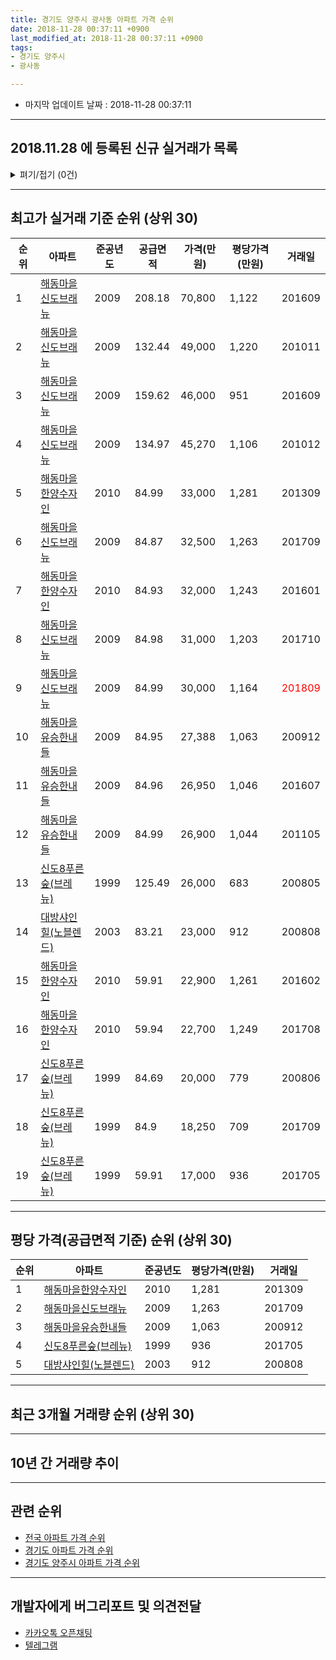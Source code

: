 ```yaml
---
title: 경기도 양주시 광사동 아파트 가격 순위
date: 2018-11-28 00:37:11 +0900
last_modified_at: 2018-11-28 00:37:11 +0900
tags:
- 경기도 양주시
- 광사동

---
```


* 마지막 업데이트 날짜 : 2018-11-28 00:37:11

---

## 2018.11.28 에 등록된 신규 실거래가 목록

<details>
<summary>펴기/접기 (0건)</summary>
<div markdown="1">

|아파트|준공년도|공급면적|가격(만원)|평당가격(만원)|거래일|
|---|---|---|---|---|---|
|없음||||||


</div>
</details>

---

## 최고가 실거래 기준 순위 (상위 30)


|순위|아파트|준공년도|공급면적|가격(만원)|평당가격(만원)|거래일|
|---|---|---|---|---|---|---|
|1|[해동마을신도브래뉴](https://search.naver.com/search.naver?query=%EA%B2%BD%EA%B8%B0%EB%8F%84+%EC%96%91%EC%A3%BC%EC%8B%9C+%EA%B4%91%EC%82%AC%EB%8F%99+%ED%95%B4%EB%8F%99%EB%A7%88%EC%9D%84%EC%8B%A0%EB%8F%84%EB%B8%8C%EB%9E%98%EB%89%B4)|2009|208.18|70,800|1,122|201609|
|2|[해동마을신도브래뉴](https://search.naver.com/search.naver?query=%EA%B2%BD%EA%B8%B0%EB%8F%84+%EC%96%91%EC%A3%BC%EC%8B%9C+%EA%B4%91%EC%82%AC%EB%8F%99+%ED%95%B4%EB%8F%99%EB%A7%88%EC%9D%84%EC%8B%A0%EB%8F%84%EB%B8%8C%EB%9E%98%EB%89%B4)|2009|132.44|49,000|1,220|201011|
|3|[해동마을신도브래뉴](https://search.naver.com/search.naver?query=%EA%B2%BD%EA%B8%B0%EB%8F%84+%EC%96%91%EC%A3%BC%EC%8B%9C+%EA%B4%91%EC%82%AC%EB%8F%99+%ED%95%B4%EB%8F%99%EB%A7%88%EC%9D%84%EC%8B%A0%EB%8F%84%EB%B8%8C%EB%9E%98%EB%89%B4)|2009|159.62|46,000|951|201609|
|4|[해동마을신도브래뉴](https://search.naver.com/search.naver?query=%EA%B2%BD%EA%B8%B0%EB%8F%84+%EC%96%91%EC%A3%BC%EC%8B%9C+%EA%B4%91%EC%82%AC%EB%8F%99+%ED%95%B4%EB%8F%99%EB%A7%88%EC%9D%84%EC%8B%A0%EB%8F%84%EB%B8%8C%EB%9E%98%EB%89%B4)|2009|134.97|45,270|1,106|201012|
|5|[해동마을한양수자인](https://search.naver.com/search.naver?query=%EA%B2%BD%EA%B8%B0%EB%8F%84+%EC%96%91%EC%A3%BC%EC%8B%9C+%EA%B4%91%EC%82%AC%EB%8F%99+%ED%95%B4%EB%8F%99%EB%A7%88%EC%9D%84%ED%95%9C%EC%96%91%EC%88%98%EC%9E%90%EC%9D%B8)|2010|84.99|33,000|1,281|201309|
|6|[해동마을신도브래뉴](https://search.naver.com/search.naver?query=%EA%B2%BD%EA%B8%B0%EB%8F%84+%EC%96%91%EC%A3%BC%EC%8B%9C+%EA%B4%91%EC%82%AC%EB%8F%99+%ED%95%B4%EB%8F%99%EB%A7%88%EC%9D%84%EC%8B%A0%EB%8F%84%EB%B8%8C%EB%9E%98%EB%89%B4)|2009|84.87|32,500|1,263|201709|
|7|[해동마을한양수자인](https://search.naver.com/search.naver?query=%EA%B2%BD%EA%B8%B0%EB%8F%84+%EC%96%91%EC%A3%BC%EC%8B%9C+%EA%B4%91%EC%82%AC%EB%8F%99+%ED%95%B4%EB%8F%99%EB%A7%88%EC%9D%84%ED%95%9C%EC%96%91%EC%88%98%EC%9E%90%EC%9D%B8)|2010|84.93|32,000|1,243|201601|
|8|[해동마을신도브래뉴](https://search.naver.com/search.naver?query=%EA%B2%BD%EA%B8%B0%EB%8F%84+%EC%96%91%EC%A3%BC%EC%8B%9C+%EA%B4%91%EC%82%AC%EB%8F%99+%ED%95%B4%EB%8F%99%EB%A7%88%EC%9D%84%EC%8B%A0%EB%8F%84%EB%B8%8C%EB%9E%98%EB%89%B4)|2009|84.98|31,000|1,203|201710|
|9|[해동마을신도브래뉴](https://search.naver.com/search.naver?query=%EA%B2%BD%EA%B8%B0%EB%8F%84+%EC%96%91%EC%A3%BC%EC%8B%9C+%EA%B4%91%EC%82%AC%EB%8F%99+%ED%95%B4%EB%8F%99%EB%A7%88%EC%9D%84%EC%8B%A0%EB%8F%84%EB%B8%8C%EB%9E%98%EB%89%B4)|2009|84.99|30,000|1,164|<span style="color:red">201809</span>|
|10|[해동마을유승한내들](https://search.naver.com/search.naver?query=%EA%B2%BD%EA%B8%B0%EB%8F%84+%EC%96%91%EC%A3%BC%EC%8B%9C+%EA%B4%91%EC%82%AC%EB%8F%99+%ED%95%B4%EB%8F%99%EB%A7%88%EC%9D%84%EC%9C%A0%EC%8A%B9%ED%95%9C%EB%82%B4%EB%93%A4)|2009|84.95|27,388|1,063|200912|
|11|[해동마을유승한내들](https://search.naver.com/search.naver?query=%EA%B2%BD%EA%B8%B0%EB%8F%84+%EC%96%91%EC%A3%BC%EC%8B%9C+%EA%B4%91%EC%82%AC%EB%8F%99+%ED%95%B4%EB%8F%99%EB%A7%88%EC%9D%84%EC%9C%A0%EC%8A%B9%ED%95%9C%EB%82%B4%EB%93%A4)|2009|84.96|26,950|1,046|201607|
|12|[해동마을유승한내들](https://search.naver.com/search.naver?query=%EA%B2%BD%EA%B8%B0%EB%8F%84+%EC%96%91%EC%A3%BC%EC%8B%9C+%EA%B4%91%EC%82%AC%EB%8F%99+%ED%95%B4%EB%8F%99%EB%A7%88%EC%9D%84%EC%9C%A0%EC%8A%B9%ED%95%9C%EB%82%B4%EB%93%A4)|2009|84.99|26,900|1,044|201105|
|13|[신도8푸른숲(브레뉴)](https://search.naver.com/search.naver?query=%EA%B2%BD%EA%B8%B0%EB%8F%84+%EC%96%91%EC%A3%BC%EC%8B%9C+%EA%B4%91%EC%82%AC%EB%8F%99+%EC%8B%A0%EB%8F%848%ED%91%B8%EB%A5%B8%EC%88%B2%28%EB%B8%8C%EB%A0%88%EB%89%B4%29)|1999|125.49|26,000|683|200805|
|14|[대방샤인힐(노블렌드)](https://search.naver.com/search.naver?query=%EA%B2%BD%EA%B8%B0%EB%8F%84+%EC%96%91%EC%A3%BC%EC%8B%9C+%EA%B4%91%EC%82%AC%EB%8F%99+%EB%8C%80%EB%B0%A9%EC%83%A4%EC%9D%B8%ED%9E%90%28%EB%85%B8%EB%B8%94%EB%A0%8C%EB%93%9C%29)|2003|83.21|23,000|912|200808|
|15|[해동마을한양수자인](https://search.naver.com/search.naver?query=%EA%B2%BD%EA%B8%B0%EB%8F%84+%EC%96%91%EC%A3%BC%EC%8B%9C+%EA%B4%91%EC%82%AC%EB%8F%99+%ED%95%B4%EB%8F%99%EB%A7%88%EC%9D%84%ED%95%9C%EC%96%91%EC%88%98%EC%9E%90%EC%9D%B8)|2010|59.91|22,900|1,261|201602|
|16|[해동마을한양수자인](https://search.naver.com/search.naver?query=%EA%B2%BD%EA%B8%B0%EB%8F%84+%EC%96%91%EC%A3%BC%EC%8B%9C+%EA%B4%91%EC%82%AC%EB%8F%99+%ED%95%B4%EB%8F%99%EB%A7%88%EC%9D%84%ED%95%9C%EC%96%91%EC%88%98%EC%9E%90%EC%9D%B8)|2010|59.94|22,700|1,249|201708|
|17|[신도8푸른숲(브레뉴)](https://search.naver.com/search.naver?query=%EA%B2%BD%EA%B8%B0%EB%8F%84+%EC%96%91%EC%A3%BC%EC%8B%9C+%EA%B4%91%EC%82%AC%EB%8F%99+%EC%8B%A0%EB%8F%848%ED%91%B8%EB%A5%B8%EC%88%B2%28%EB%B8%8C%EB%A0%88%EB%89%B4%29)|1999|84.69|20,000|779|200806|
|18|[신도8푸른숲(브레뉴)](https://search.naver.com/search.naver?query=%EA%B2%BD%EA%B8%B0%EB%8F%84+%EC%96%91%EC%A3%BC%EC%8B%9C+%EA%B4%91%EC%82%AC%EB%8F%99+%EC%8B%A0%EB%8F%848%ED%91%B8%EB%A5%B8%EC%88%B2%28%EB%B8%8C%EB%A0%88%EB%89%B4%29)|1999|84.9|18,250|709|201709|
|19|[신도8푸른숲(브레뉴)](https://search.naver.com/search.naver?query=%EA%B2%BD%EA%B8%B0%EB%8F%84+%EC%96%91%EC%A3%BC%EC%8B%9C+%EA%B4%91%EC%82%AC%EB%8F%99+%EC%8B%A0%EB%8F%848%ED%91%B8%EB%A5%B8%EC%88%B2%28%EB%B8%8C%EB%A0%88%EB%89%B4%29)|1999|59.91|17,000|936|201705|


---

## 평당 가격(공급면적 기준) 순위 (상위 30)


|순위|아파트|준공년도|평당가격(만원)|거래일|
|---|---|---|---|---|
|1|[해동마을한양수자인](https://search.naver.com/search.naver?query=%EA%B2%BD%EA%B8%B0%EB%8F%84+%EC%96%91%EC%A3%BC%EC%8B%9C+%EA%B4%91%EC%82%AC%EB%8F%99+%ED%95%B4%EB%8F%99%EB%A7%88%EC%9D%84%ED%95%9C%EC%96%91%EC%88%98%EC%9E%90%EC%9D%B8)|2010|1,281|201309|
|2|[해동마을신도브래뉴](https://search.naver.com/search.naver?query=%EA%B2%BD%EA%B8%B0%EB%8F%84+%EC%96%91%EC%A3%BC%EC%8B%9C+%EA%B4%91%EC%82%AC%EB%8F%99+%ED%95%B4%EB%8F%99%EB%A7%88%EC%9D%84%EC%8B%A0%EB%8F%84%EB%B8%8C%EB%9E%98%EB%89%B4)|2009|1,263|201709|
|3|[해동마을유승한내들](https://search.naver.com/search.naver?query=%EA%B2%BD%EA%B8%B0%EB%8F%84+%EC%96%91%EC%A3%BC%EC%8B%9C+%EA%B4%91%EC%82%AC%EB%8F%99+%ED%95%B4%EB%8F%99%EB%A7%88%EC%9D%84%EC%9C%A0%EC%8A%B9%ED%95%9C%EB%82%B4%EB%93%A4)|2009|1,063|200912|
|4|[신도8푸른숲(브레뉴)](https://search.naver.com/search.naver?query=%EA%B2%BD%EA%B8%B0%EB%8F%84+%EC%96%91%EC%A3%BC%EC%8B%9C+%EA%B4%91%EC%82%AC%EB%8F%99+%EC%8B%A0%EB%8F%848%ED%91%B8%EB%A5%B8%EC%88%B2%28%EB%B8%8C%EB%A0%88%EB%89%B4%29)|1999|936|201705|
|5|[대방샤인힐(노블렌드)](https://search.naver.com/search.naver?query=%EA%B2%BD%EA%B8%B0%EB%8F%84+%EC%96%91%EC%A3%BC%EC%8B%9C+%EA%B4%91%EC%82%AC%EB%8F%99+%EB%8C%80%EB%B0%A9%EC%83%A4%EC%9D%B8%ED%9E%90%28%EB%85%B8%EB%B8%94%EB%A0%8C%EB%93%9C%29)|2003|912|200808|


---

## 최근 3개월 거래량 순위 (상위 30)


<div style="width:100%;">
    <canvas id="deal_count_ranking" height="250"></canvas>
</div>


<script>
new Chart(document.getElementById("deal_count_ranking"), {
    type: 'horizontalBar',
    data: {
        labels: ['해동마을신도브래뉴', '대방샤인힐(노블렌드)', '해동마을유승한내들', '해동마을한양수자인', '신도8푸른숲(브레뉴)'],
        datasets: [{
            label: '실거래 수',
            data: [15, 4, 4, 3, 1],
            borderColor: "rgba(255, 0, 128, 1)",
            backgroundColor: "rgba(255, 0, 128, 0.5)",
            fill: false,
        }]
    },
    options: {
        responsive: true,
        title: {
            display: true,
            text: '최근 3개월 거래량 순위'
        },
        tooltips: {
            mode: 'index',
            intersect: false,
            callbacks: {
                title: function(tooltipItems, data) {
                    return "실거래 수:";
                },
                label: function(tooltipItem, data) {
                    return data.labels[tooltipItem.index] + ": " + tooltipItem.xLabel;
                }
            }
        },
        hover: {
            mode: 'nearest',
            intersect: true
        },
        scales: {
            xAxes: [{
                display: true,
                scaleLabel: {
                    display: true,
                    labelString: '실거래 수'
                },
                ticks: {
                    suggestedMin: 0,
                }
            }],
            yAxes: [{
                display: true,
                ticks: {
                    autoSkip: false,
                    callback: function(value, index, values) {
                        if (value.length > 15)
                            return value.substr(0, 13) + "...";
                        else
                            return value;
                    }
                },
                scaleLabel: {
                    display: false,
                }
            }]
        }
    }
});

</script>


---

## 10년 간 거래량 추이


<div style="width:100%;">
    <canvas id="deal_progress" height="250"></canvas>
</div>

<script>
new Chart(document.getElementById("deal_progress"), {
    type: 'line',
    data: {
        labels: ['200811','200812','200901','200902','200903','200904','200905','200906','200907','200908','200909','200910','200911','200912','201001','201002','201003','201004','201005','201006','201007','201008','201009','201010','201011','201012','201101','201102','201103','201104','201105','201106','201107','201108','201109','201110','201111','201112','201201','201202','201203','201204','201205','201206','201207','201208','201209','201210','201211','201212','201301','201302','201303','201304','201305','201306','201307','201308','201309','201310','201311','201312','201401','201402','201403','201404','201405','201406','201407','201408','201409','201410','201411','201412','201501','201502','201503','201504','201505','201506','201507','201508','201509','201510','201511','201512','201601','201602','201603','201604','201605','201606','201607','201608','201609','201610','201611','201612','201701','201702','201703','201704','201705','201706','201707','201708','201709','201710','201711','201712','201801','201802','201803','201804','201805','201806','201807','201808','201809','201810','201811'],
        datasets: [{
            label: '실거래 수',
            pointRadius: 1,
            data: [1, 0, 1, 6, 5, 5, 8, 4, 8, 11, 11, 3, 3, 7, 12, 5, 8, 10, 5, 4, 5, 2, 10, 22, 17, 15, 17, 13, 13, 17, 12, 10, 13, 12, 23, 15, 6, 7, 9, 12, 5, 6, 12, 8, 9, 3, 15, 14, 8, 7, 13, 11, 14, 16, 23, 12, 16, 16, 25, 31, 11, 12, 10, 10, 16, 10, 10, 8, 9, 16, 28, 12, 11, 3, 16, 13, 14, 16, 13, 22, 29, 13, 36, 30, 18, 9, 11, 15, 17, 17, 13, 13, 25, 20, 22, 21, 8, 8, 12, 6, 13, 15, 23, 12, 14, 21, 14, 13, 3, 9, 12, 11, 14, 9, 13, 11, 9, 11, 18, 8, 1],
            borderColor: "rgba(255, 201, 14, 1)",
            backgroundColor: "rgba(255, 201, 14, 0.5)",
            fill: true,
        }]
    },
    options: {
        responsive: true,
        title: {
            display: true,
            text: '10년간 거래량 추이'
        },
        tooltips: {
            mode: 'index',
            intersect: false,
        },
        hover: {
            mode: 'nearest',
            intersect: true
        },
        scales: {
            xAxes: [{
                display: true,
                scaleLabel: {
                    display: true,
                    labelString: '년/월'
                }
            }],
            yAxes: [{
                display: true,
                ticks: {
                    suggestedMin: 0,
                },
                scaleLabel: {
                    display: true,
                    labelString: '실거래 수'
                }
            }]
        }
    }
});

</script>


---

## 관련 순위

- [전국 아파트 가격 순위](https://inasie.github.io/apt-ranking/전국)
- [경기도 아파트 가격 순위](https://inasie.github.io/apt-ranking/경기도)
- [경기도 양주시 아파트 가격 순위](https://inasie.github.io/apt-ranking/경기도-양주시)


---

## 개발자에게 버그리포트 및 의견전달

- [카카오톡 오픈채팅](https://open.kakao.com/o/gLJUAP4)
- [텔레그램](https://t.me/inasie)

